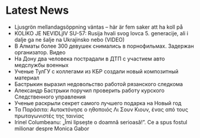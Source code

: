 # Latest News
-  Ljusgrön mellandagsöppning väntas – här är fem saker att ha koll på
-  KOLIKO JE NEVIDLjIV SU-57: Rusija hvali svog lovca 5. generacije, ali i dalje ga ne šalje na Ukrajinsko nebo (VIDEO)
-  В Алматы более 300 девушек снимались в порнофильмах. Задержан организатор. Видео
-  На Дону два человека пострадали в ДТП с участием авто медслужбы военных
-  Ученые ТулГУ с коллегами из КБР создали новый композитный материал
-  Бастрыкин выразил недовольство работой рязанского следкома
-  Александр Бастрыки поручил проверить работу курского Следственного управления
-  Ученые раскрыли секрет самого лучшего подарка на Новый год
-  Τα Παράσιτα: Αυτοκτόνησε ο ηθοποιός Λι Σουν Κιουν, ένας από τους πρωταγωνιστές της ταινίας
-  Irinel Columbeanu: „Îmi lipsește o doamnă serioasă!”. Ce a spus fostul milionar despre Monica Gabor
